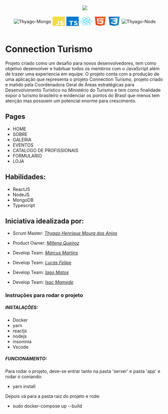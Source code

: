 <div align="center">
  <img src="https://media.discordapp.net/attachments/759670081067417600/944195963621359626/logo.png" width="250px"/>
</div>

<div style="display: inline_block" align="center"><br>
  <img align="center" alt="Thyago-Mongo" height="30" width="80" src="https://img.shields.io/badge/MongoDB-4EA94B?style=for-the-badge&logo=mongodb&logoColor=white">
  <img align="center" alt="Thyago-Js" height="30" width="40" src="https://raw.githubusercontent.com/devicons/devicon/master/icons/javascript/javascript-plain.svg">
  <img align="center" alt="Thyago-Ts" height="30" width="40" src="https://raw.githubusercontent.com/devicons/devicon/master/icons/typescript/typescript-plain.svg">
  <img align="center" alt="Thyago-React" height="30" width="40" src="https://raw.githubusercontent.com/devicons/devicon/master/icons/react/react-original.svg">
  <img align="center" alt="Thyago-HTML" height="30" width="40" src="https://raw.githubusercontent.com/devicons/devicon/master/icons/html5/html5-original.svg">
  <img align="center" alt="Thyago-CSS" height="30" width="40" src="https://raw.githubusercontent.com/devicons/devicon/master/icons/css3/css3-original.svg">
  <img align="center" alt="Thyago-Node" height="30" width="80" src="https://img.shields.io/badge/Node.js-43853D?style=for-the-badge&logo=node.js&logoColor=white">
</div><br/>

# Connection Turismo

Projeto criado como um desafio para novos desenvolvedores, tem como objetivo desenvolver e habituar todos os membros com o JavaScript além de trazer uma experiencia em equipe. O projeto conta com a produção de uma aplicação que representa o projeto Connection Turismo, projeto criado e matido pela Coordenadora Geral de Áreas estratégicas para Desenvolvimento Turístico no Ministério do Turismo e tem como finalidade expor o turismo brasileiro e evidenciar os pontos do Brasil que menos tem atenção mas possuem um potencial enorme para crescimento.

## **Pages**
* HOME
* SOBRE
* GALERIA
* EVENTOS
* CATALOGO DE PROFISSIONAIS
* FORMULARIO
* LOJA


## **Habilidades**:
- ReactJS
- NodeJS
- MongoDB
- Typescript

## Iniciativa idealizada por:

* Scrum Master: *[Thyago Henrique Moura dos Anjos](https://github.com/thyagomoura)*

* Product Owner: *[Millena Queiroz](https://github.com/MillenaQueiroz)*

* Develop Team: *[Marcus Martins](https://github.com/marcusmartinsxx)*

* Develop Team: *[Lucas Felipe](https://github.com/lucasfs1007/lucasfs1007)*

* Develop Team: *[Iago Matos](https://github.com/iagoscm)*

* Develop Team: *[Isac Mamede](https://github.com/Isac14)*

### Instruções para rodar o projeto

##### INSTALAÇÔES:
* Docker
* yarn
* reactjs
* nodejs
* insomnia
* Vscode

##### FUNCIONAMENTO:
Para rodar o projeto, deve-se entrar tanto na pasta 'server' e pasta 'app' e rodar o comando:

* yarn install

Depois vá para a pasta raiz do projeto e rode:

* sudo docker-compose up --build
